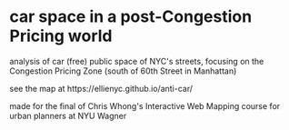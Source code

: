 # car space in a post-Congestion Pricing world

analysis of car (free) public space of NYC's streets, focusing on the Congestion Pricing Zone (south of 60th Street in Manhattan)

<p> see the map at https://ellienyc.github.io/anti-car/

made for the final of Chris Whong's Interactive Web Mapping course for urban planners at NYU Wagner
